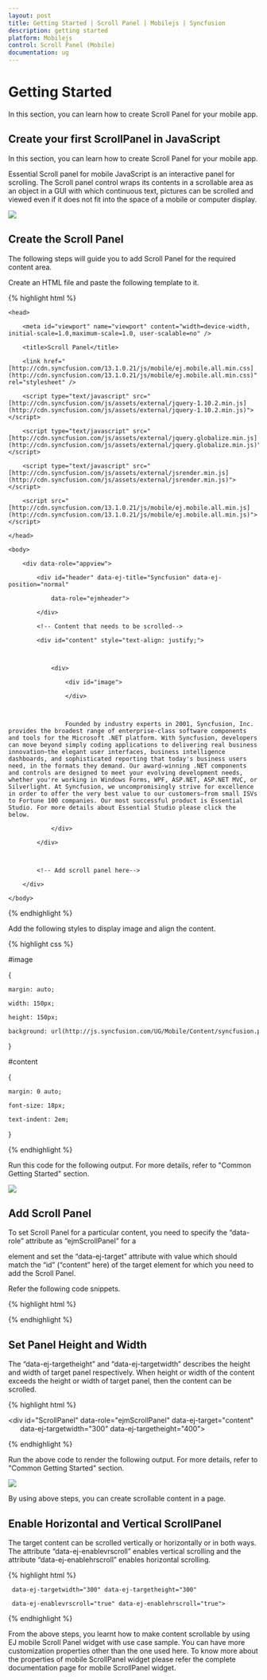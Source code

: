 ```yaml
---
layout: post
title: Getting Started | Scroll Panel | Mobilejs | Syncfusion
description: getting started
platform: Mobilejs
control: Scroll Panel (Mobile)
documentation: ug
---
```


# Getting Started

In this section, you can learn how to create Scroll Panel for your mobile app.

## Create your first ScrollPanel in JavaScript

In this section, you can learn how to create Scroll Panel for your mobile app.

Essential Scroll panel for mobile JavaScript is an interactive panel for scrolling. The Scroll panel control wraps its contents in a scrollable area as an object in a GUI with which continuous text, pictures can be scrolled and viewed even if it does not fit into the space of a mobile or computer display.

![](Getting-Started_images/Getting-Started_img1.png)

## Create the Scroll Panel

The following steps will guide you to add Scroll Panel for the required content area.

Create an HTML file and paste the following template to it.

{% highlight html %}

<!DOCTYPE html>

<html>

	<head>

		<meta id="viewport" name="viewport" content="width=device-width, initial-scale=1.0,maximum-scale=1.0, user-scalable=no" />

		<title>Scroll Panel</title>

		<link href="[http://cdn.syncfusion.com/13.1.0.21/js/mobile/ej.mobile.all.min.css](http://cdn.syncfusion.com/13.1.0.21/js/mobile/ej.mobile.all.min.css)" rel="stylesheet" />

		<script type="text/javascript" src="[http://cdn.syncfusion.com/js/assets/external/jquery-1.10.2.min.js](http://cdn.syncfusion.com/js/assets/external/jquery-1.10.2.min.js)"></script>

		<script type="text/javascript" src="[http://cdn.syncfusion.com/js/assets/external/jquery.globalize.min.js](http://cdn.syncfusion.com/js/assets/external/jquery.globalize.min.js)"></script>

		<script type="text/javascript" src="[http://cdn.syncfusion.com/js/assets/external/jsrender.min.js](http://cdn.syncfusion.com/js/assets/external/jsrender.min.js)"></script>

		<script src="[http://cdn.syncfusion.com/13.1.0.21/js/mobile/ej.mobile.all.min.js](http://cdn.syncfusion.com/13.1.0.21/js/mobile/ej.mobile.all.min.js)"></script>

	</head>

	<body>

		<div data-role="appview">

			<div id="header" data-ej-title="Syncfusion" data-ej-position="normal"

				data-role="ejmheader">

			</div>

			<!-- Content that needs to be scrolled-->

			<div id="content" style="text-align: justify;">



				<div>

					<div id="image">

					</div>



					Founded by industry experts in 2001, Syncfusion, Inc. provides the broadest range of enterprise-class software components and tools for the Microsoft .NET platform. With Syncfusion, developers can move beyond simply coding applications to delivering real business innovation—the elegant user interfaces, business intelligence dashboards, and sophisticated reporting that today's business users need, in the formats they demand. Our award-winning .NET components and controls are designed to meet your evolving development needs, whether you're working in Windows Forms, WPF, ASP.NET, ASP.NET MVC, or Silverlight. At Syncfusion, we uncompromisingly strive for excellence in order to offer the very best value to our customers—from small ISVs to Fortune 100 companies. Our most successful product is Essential Studio. For more details about Essential Studio please click the below.

				</div>

			</div>



			<!-- Add scroll panel here-->

		</div>

	</body>

</html>

{% endhighlight %}

Add the following styles to display image and align the content.

{% highlight css %}

#image

{

	margin: auto;

	width: 150px;

	height: 150px;

	background: url(http://js.syncfusion.com/UG/Mobile/Content/syncfusion.png) center / 150px 150px;

}

#content

{

	margin: 0 auto;

	font-size: 18px;

	text-indent: 2em;

}

{% endhighlight %}

Run this code for the following output. For more details, refer to "Common Getting Started" section.

![](Getting-Started_images/Getting-Started_img2.png)

## Add Scroll Panel

To set Scroll Panel for a particular content, you need to specify the “data-role” attribute as “ejmScrollPanel” for a <div> element and set the “data-ej-target” attribute with value which should match the “id” (“content” here) of the target element for which you need to add the Scroll Panel.

Refer the following code snippets.

{% highlight html %}

<div id="ScrollPanel" data-role="ejmScrollPanel" data-ej-target="content">

</div>

{% endhighlight %}

## Set Panel Height and Width	

The “data-ej-targetheight” and “data-ej-targetwidth” describes the height and width of target panel respectively. When height or width of the content exceeds the height or width of target panel, then the content can be scrolled. 

{% highlight html %}

<div id="ScrollPanel" data-role="ejmScrollPanel" data-ej-target="content" 
 
   				data-ej-targetwidth="300" data-ej-targetheight="400">

</div>

{% endhighlight %}



Run the above code to render the following output. For more details, refer to "Common Getting Started" section.

![](Getting-Started_images/Getting-Started_img3.png)

By using above steps, you can create scrollable content in a page.

## Enable Horizontal and Vertical ScrollPanel

The target content can be scrolled vertically or horizontally or in both ways. The attribute “data-ej-enablevrscroll” enables vertical scrolling and the attribute “data-ej-enablehrscroll” enables horizontal scrolling.


{% highlight html %}

<div id="ScrollPanel" data-role="ejmScrollPanel" data-ej-target="content"
  
	 data-ej-targetwidth="300" data-ej-targetheight="300" 
	 
	 data-ej-enablevrscroll="true" data-ej-enablehrscroll="true">
	 
</div>

{% endhighlight %}

From the above steps, you learnt how to make content scrollable by using EJ mobile Scroll Panel widget with use case sample. You can have more customization properties other than the one used here. To know more about the properties of mobile ScrollPanel widget please refer the complete documentation page for mobile ScrollPanel widget.